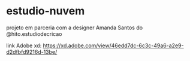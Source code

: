 # estudio-nuvem
projeto em parceria com a designer Amanda Santos do @hito.estudiodecricao

link Adobe xd: https://xd.adobe.com/view/46edd7dc-6c3c-49a6-a2e9-d2dfbfd9216d-13be/
